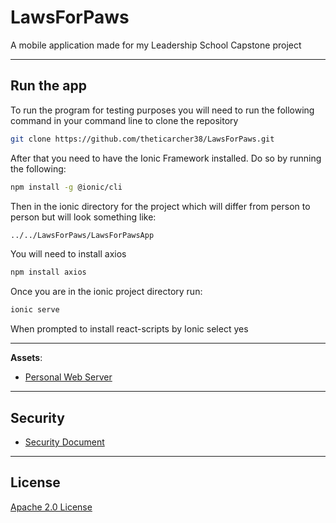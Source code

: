 # LawsForPaws

A mobile application made for my Leadership School Capstone project

___

## Run the app

To run the program for testing purposes you will need to run the following command in your command line to clone the repository

```bash
git clone https://github.com/theticarcher38/LawsForPaws.git
```

After that you need to have the Ionic Framework installed. Do so by running the following:

```bash
npm install -g @ionic/cli
```

Then in the ionic directory for the project which will differ from person to person but will look something like:

```bash
../../LawsForPaws/LawsForPawsApp
```

You will need to install axios

```bash
npm install axios
```

Once you are in the ionic project directory run:

```bash
ionic serve
```

When prompted to install react-scripts by Ionic select yes

___

**Assets**:

* [Personal Web Server][1]
___

## Security

* [Security Document][2]
___

## License

[Apache 2.0 License][3]

[1]: <https://github.com/theticarcher38/Web_Server/> "Personal Web Server"
[2]: <https://github.com/theticarcher38/LawsForPaws/SECURITY.md> "Security Document"
[3]: <https://choosealicense.com/licenses/apache-2.0/> "Apache 2.0"

